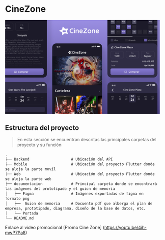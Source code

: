 # CineZone

![Optional Text](https://github.com/dianagelbern/CineZone/blob/main/documentacion/Portada.png)


## Estructura del proyecto

> En esta sección se encuentran descritas las principales carpetas del proyecto y su función

    .
    ├── Backend                   # Ubicación del API 
    ├── Mobile                    # Ubicación del proyecto Flutter donde se aloja la parte movil
    ├── Web                       # Ubicación del proyecto Flutter donde se aloja la parte web
    ├── documentacion             # Principal carpeta donde se encontrará las imágenes del prototipado y el guion de memoria
    │   ├── Figma                 # Imágenes exportadas de figma en formato png
    │   ├──  Guion de memoria     # Docuento pdf que alberga el plan de empresa, prototipado, diagrama, diseño de la base de datos, etc.
    │   └── Portada               
    └── README.md
    
Enlace al vídeo promocional [Promo Cine Zone] (https://youtu.be/4ih-mwP7Pa8)
